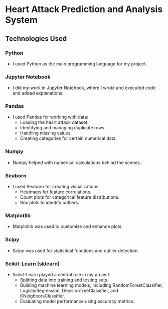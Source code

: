 # Heart Attack Prediction and Analysis System

## Technologies Used

### Python
- I used Python as the main programming language for my project.

### Jupyter Notebook
- I did my work in Jupyter Notebook, where I wrote and executed code and added explanations.

### Pandas
- I used Pandas for working with data:
  - Loading the heart attack dataset.
  - Identifying and managing duplicate rows.
  - Handling missing values.
  - Creating categories for certain numerical data.

### Numpy
- Numpy helped with numerical calculations behind the scenes.

### Seaborn
- I used Seaborn for creating visualizations:
  - Heatmaps for feature correlations.
  - Count plots for categorical feature distributions.
  - Box plots to identify outliers.

### Matplotlib
- Matplotlib was used to customize and enhance plots.

### Scipy
- Scipy was used for statistical functions and outlier detection.

### Scikit-Learn (sklearn)
- Scikit-Learn played a central role in my project:
  - Splitting data into training and testing sets.
  - Building machine learning models, including RandomForestClassifier, LogisticRegression, DecisionTreeClassifier, and KNeighborsClassifier.
  - Evaluating model performance using accuracy metrics.
